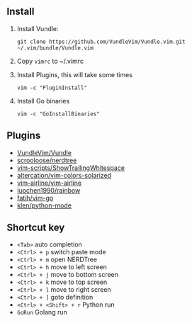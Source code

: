 ## Install

1. Install Vundle:

   `git clone https://github.com/VundleVim/Vundle.vim.git ~/.vim/bundle/Vundle.vim`

2. Copy `vimrc` to ~/.vimrc

3. Install Plugins, this will take some times

   `vim -c "PluginInstall"`

4. Install Go binaries

   `vim -c "GoInstallBinaries"`

## Plugins

* [VundleVim/Vundle](https://github.com/VundleVim/Vundle.vim)
* [scrooloose/nerdtree](https://github.com/scrooloose/nerdtree)
* [vim-scripts/ShowTrailingWhitespace](https://github.com/vim-scripts/ShowTrailingWhitespace)
* [altercation/vim-colors-solarized](https://github.com/altercation/vim-colors-solarized)
* [vim-airline/vim-airline](https://github.com/vim-airline/vim-airline)
* [luochen1990/rainbow](https://github.com/luochen1990/rainbow)
* [fatih/vim-go](https://github.com/fatih/vim-go)
* [klen/python-mode](https://github.com/python-mode/python-mode)

## Shortcut key

* `<Tab>` auto completion
* `<Ctrl> + p` switch paste mode
* `<Ctrl> + m` open NERDTree
* `<Ctrl> + h` move to left screen
* `<Ctrl> + j` move to bottom screen
* `<Ctrl> + k` move to top screen
* `<Ctrl> + l` move to right screen
* `<Ctrl> + ]` goto definition
* `<Ctrl> + <Shift> + r` Python run
* `GoRun` Golang run
